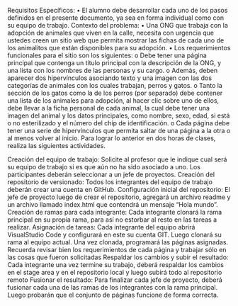 Requisitos Específicos: • El alumno debe desarrollar cada uno de los pasos definidos en el presente documento, ya sea en forma individual como con su equipo de trabajo. Contexto del problema: • Una ONG que trabaja con la adopción de animales que viven en la calle, necesita con urgencia que ustedes creen un sitio web que permita mostrar las fichas de cada uno de los animalitos que están disponibles para su adopción. • Los requerimientos funcionales para el sitio son los siguientes: o Debe tener una página principal que contenga un título principal con la descripción de la ONG, y una lista con los nombres de las personas y su cargo. o Además, deben aparecer dos hipervínculos asociando texto y una imagen con las dos categorías de animales con los cuales trabajan, perros y gatos. o Tanto la sección de los gatos como la de los perros (por separado) debe contener una lista de los animales para adopción, al hacer clic sobre uno de ellos, debe llevar a la ficha personal de cada animal, la cual debe tener una imagen del animal y los datos principales, como nombre, sexo, edad, si está o no esterilizado y el número del chip de identificación. o Cada página debe tener una serie de hipervínculos que permita saltar de una página a la otra o al menos volver al inicio. Para lograr lo anterior en dos horas de clases, realiza las siguientes actividades.

Creación del equipo de trabajo: Solicite al profesor que le indique cual será su equipo de trabajo si es que aún no ha sido asociado a uno. Los participantes deberán seleccionar a un jefe de proyectos.
Creación del repositorio de versionado: Todos los integrantes del equipo de trabajo deberán crear una cuenta en GitHub.
Configuración inicial del repositorio: El jefe de proyecto luego de crear el repositorio, agregará un archivo readme y un archivo llamado index.html que contendrá un mensaje “Hola mundo”.
Creación de ramas para cada integrante: Cada integrante clonará la rama principal en su propia rama, para así no estorbar al resto en las tareas a realizar.
Asignación de tareas: Cada integrante del equipo abrirá VisualStudio Code y configurará en este su cuenta GIT. Luego clonará su rama al equipo actual. Una vez clonada, programará las páginas asignadas. Recuerda revisar bien los requerimientos de cada página y trabajar sólo en las cosas que fueron solicitadas
Respaldar los cambios y subir el resultado: Cada integrante una vez termine su trabajo, deberá respaldar los cambios en el stage area y en el repositorio local y luego subirá todo al repositorio remoto
Fusionar el resultado: Para finalizar cada jefe de proyecto, deberá fusionar cada una de las ramas de los integrantes con la rama principal. Luego probarán que el conjunto de páginas funcione de forma correcta.